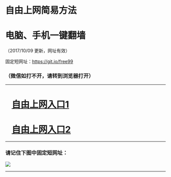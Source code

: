 ﻿# 自由上网简易方法

# 电脑、手机一键翻墙

（2017/10/09 更新，网址有效）

固定短网址：https://git.io/free99

### （微信如打不开，请转到浏览器打开）


***





# &nbsp;&nbsp; <a href="http://ft299027122.fwq-tz-1001.info/fwqtz01.html?t=100900111031 " target="_blank">自由上网入口1</a>
# &nbsp;&nbsp; <a href="http://ft1008730911.fwq-tz-1002.info/fwqtz02.html?t=100900121592 " target="_blank">自由上网入口2</a>
***

### 请记住下图中固定短网址：

<img src="https://s3-us-west-2.amazonaws.com/fwq-1001/yjfq-20170905okok.png" /> 


***

